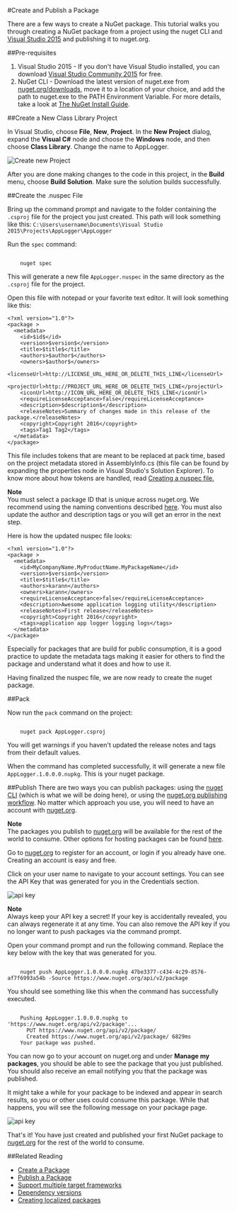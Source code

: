 #Create and Publish a Package

There are a few ways to create a NuGet package. This tutorial walks you through creating a NuGet package from a project using the nuget CLI and [Visual Studio 2015](https://www.visualstudio.com/en-us/visual-studio-homepage-vs.aspx) and publishing it to nuget.org.

##Pre-requisites
1. Visual Studio 2015 - If you don't have Visual Studio installed, you can download [Visual Studio Community 2015](https://developer.microsoft.com/en-us/windows/downloads) for free.
2. NuGet CLI - Download the latest version of nuget.exe from [nuget.org/downloads](https://nuget.org/downloads), move it to a location of your choice, and add the path to nuget.exe to the PATH Environment Variable. For more details, take a look at [The NuGet Install Guide](/ndocs/guides/install-nuget#nuget-cli).

##Create a New Class Library Project

In Visual Studio, choose **File**, **New**, **Project**. In the **New Project** dialog, expand the **Visual C#** node and choose the **Windows** node, and then choose **Class Library**. Change the name to AppLogger.

![Create new Project](/images/CreatePublishNugetSample/01.PNG)

After you are done making changes to the code in this project, in the **Build** menu, choose **Build Solution**. Make sure the solution builds successfully.

##Create the .nuspec File

Bring up the command prompt and navigate to the folder containing the `.csproj` file for the project you just created. This path will look something like this:
	`C:\Users\username\Documents\Visual Studio 2015\Projects\AppLogger\AppLogger`

Run the <code>spec</code> command:

<code class="bash hljs">
	nuget spec
</code>

This will generate a new file `AppLogger.nuspec` in the same directory as the `.csproj` file for the project.

Open this file with notepad or your favorite text editor. It will look something like this:

	<?xml version="1.0"?>
	<package >
	  <metadata>
		<id>$id$</id>
		<version>$version$</version>
		<title>$title$</title>
		<authors>$author$</authors>
		<owners>$author$</owners>
		<licenseUrl>http://LICENSE_URL_HERE_OR_DELETE_THIS_LINE</licenseUrl>
		<projectUrl>http://PROJECT_URL_HERE_OR_DELETE_THIS_LINE</projectUrl>
		<iconUrl>http://ICON_URL_HERE_OR_DELETE_THIS_LINE</iconUrl>
		<requireLicenseAcceptance>false</requireLicenseAcceptance>
		<description>$description$</description>
		<releaseNotes>Summary of changes made in this release of the package.</releaseNotes>
		<copyright>Copyright 2016</copyright>
		<tags>Tag1 Tag2</tags>
	  </metadata>
	</package>

This file includes tokens that are meant to be replaced at pack time, based on the project metadata stored in AssemblyInfo.cs (this file can be found by expanding the properties node in Visual Studio's Solution Explorer).
To know more about how tokens are handled, read [Creating a nuspec file.](/ndocs/create-packages/create-a-package#create-a--nuspec-file)


<div class="block-callout-warning">
	<strong>Note</strong><br>
	You must select a package ID that is unique across nuget.org. We recommend using the naming conventions described <a href="/ndocs/create-packages/package-best-practices">here</a>. You must also update the author and description tags or you will get an error in the next step.
</div>

Here is how the updated nuspec file looks:

	<?xml version="1.0"?>
	<package >
	  <metadata>
		<id>MyCompanyName.MyProductName.MyPackageName</id>
		<version>$version$</version>
		<title>$title$</title>
		<authors>karann</authors>
		<owners>karann</owners>
		<requireLicenseAcceptance>false</requireLicenseAcceptance>
		<description>Awesome application logging utility</description>
		<releaseNotes>First release</releaseNotes>
		<copyright>Copyright 2016</copyright>
		<tags>application app logger logging logs</tags>
	  </metadata>
	</package>


Especially for packages that are build for public consumption, it is a good practice to update the metadata tags making it easier for others to find the package and understand what it does and how to use it.

Having finalized the nuspec file, we are now ready to create the nuget package.

##Pack

Now run the <code>pack</code> command on the project:

<code class="bash hljs">
	nuget pack AppLogger.csproj
</code>
	
You will get warnings if you haven't updated the release notes and tags from their default values.

When the command has completed successfully, it will generate a new file `AppLogger.1.0.0.0.nupkg`. This is your nuget package.


##Publish
There are two ways you can publish packages: using the [nuget CLI](/ndocs/tools/nuget-cli-reference) (which is what we will be doing here), or using the [nuget.org publishing workflow](/ndocs/create-packages/publish-a-package#publish-through-nuget-org). No matter which approach you use, you will need to have an account with [nuget.org](https://www.nuget.org/).

<div class="block-callout-warning">
	<strong>Note</strong><br>
	The packages you publish to <a href="https://www.nuget.org/">nuget.org</a> will be available for the rest of the world to consume. Other options for hosting packages can be found <a href="/ndocs/host-packages/hosting-packages-overview">here</a>.
</div>

Go to [nuget.org](https://www.nuget.org/) to register for an account, or login if you already have one. Creating an account is easy and free.

Click on your user name to navigate to your account settings. You can see the API Key that was generated for you in the Credentials section.

![api key](/images/CreatePublishNugetSample/03.PNG)

<div class="block-callout-warning">
	<strong>Note</strong><br>
	Always keep your API key a secret! If your key is accidentally revealed, you can always regenerate it at any time. You can also remove the API key if you no longer want to push packages via the command prompt.
</div>

Open your command prompt and run the following command. Replace the key below with the key that was generated for you.

<code class="bash hljs">
	nuget push AppLogger.1.0.0.0.nupkg 47be3377-c434-4c29-8576-af7f6993a54b -Source https://www.nuget.org/api/v2/package
</code>

You should see something like this when the command has successfully executed.

<code class="bash hljs">
	Pushing AppLogger.1.0.0.0.nupkg to 'https://www.nuget.org/api/v2/package'...
	  PUT https://www.nuget.org/api/v2/package/
	  Created https://www.nuget.org/api/v2/package/ 6829ms
	Your package was pushed.
</code>
	

You can now go to your account on nuget.org and under <b>Manage my packages</b>, you should be able to see the package that you just published. You should also receive an email notifying you that the package was published.

It might take a while for your package to be indexed and appear in search results, so you or other uses could consume this package. While that happens, you will see the following message on your package page.

![api key](/images/CreatePublishNugetSample/04.PNG)

That's it! You have just created and published your first NuGet package to [nuget.org](https://www.nuget.org/) for the rest of the world to consume.

##Related Reading
* [Create a Package](/ndocs/create-packages/create-a-package)
* [Publish a Package](/ndocs/create-packages/publish-a-package)
* [Support multiple target frameworks](/ndocs/create-packages/supporting-multiple-target-frameworks)
* [Dependency versions](/ndocs/create-packages/dependency-versions)
* [Creating localized packages](/ndocs/create-packages/creating-localized-packages)




